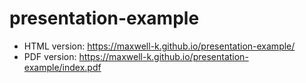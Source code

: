 # presentation-example

- HTML version: <https://maxwell-k.github.io/presentation-example/>
- PDF version: <https://maxwell-k.github.io/presentation-example/index.pdf>
